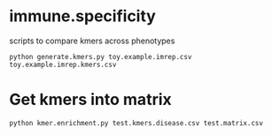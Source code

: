 # immune.specificity
scripts to compare kmers across phenotypes


```
python generate.kmers.py toy.example.imrep.csv toy.example.imrep.kmers.csv
```


# Get kmers into matrix

```
python kmer.enrichment.py test.kmers.disease.csv test.matrix.csv
```
